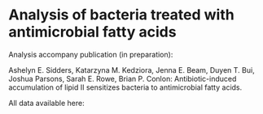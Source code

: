 # Analysis of bacteria treated with antimicrobial fatty acids

Analysis accompany publication (in preparation):

Ashelyn E. Sidders, Katarzyna M. Kedziora, Jenna E. Beam, Duyen T. Bui, Joshua Parsons, Sarah E. Rowe, Brian P. Conlon: 
Antibiotic-induced accumulation of lipid II sensitizes bacteria to antimicrobial fatty acids.

All data available here:
